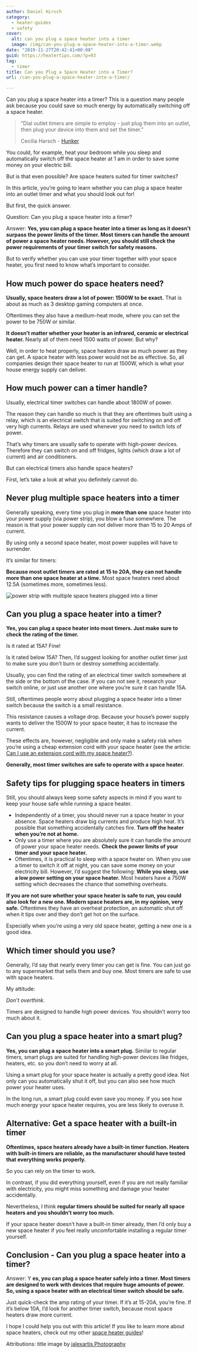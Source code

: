 ```yaml
---
author: Daniel Hirsch
category:
  - heater-guides
  - safety
cover:
  alt: can you plug a space heater into a timer
  image: /img/can-you-plug-a-space-heater-into-a-timer.webp
date: "2019-11-27T20:42:41+00:00"
guid: https://heatertips.com/?p=93
tag:
  - timer
title: Can you Plug a Space Heater into a Timer?
url: /can-you-plug-a-space-heater-into-a-timer/

---
```

Can you plug a space heater into a timer? This is a question many people ask because you could save so much energy by automatically switching off a space heater.

> “Dial outlet timers are simple to employ - just plug them into an outlet, then plug your device into them and set the timer.”
>
> Cecilia Harsch - [Hunker](https://www.hunker.com/13425604/how-to-set-the-timer-on-intermatic-malibu-landscape-lighting)

You could, for example, heat your bedroom while you sleep and automatically switch off the space heater at 1 am in order to save some money on your electric bill.

But is that even possible? Are space heaters suited for timer switches?

In this article, you’re going to learn whether you can plug a space heater into an outlet timer and what you should look out for!

But first, the quick answer.

Question: Can you plug a space heater into a timer?

Answer: **Yes, you can plug a space heater into a timer as long as it doesn’t surpass the power limits of the timer. Most timers can handle the amount of power a space heater needs. However, you should still check the power requirements of your timer switch for safety reasons.**

But to verify whether you can use your timer together with your space heater, you first need to know what’s important to consider.

## How much power do space heaters need?

**Usually, space heaters draw a lot of power: 1500W to be exact.** That is about as much as 3 desktop gaming computers at once.

Oftentimes they also have a medium-heat mode, where you can set the power to be 750W or similar.

**It doesn’t matter whether your heater is an infrared, ceramic or electrical heater.** Nearly all of them need 1500 watts of power. But why?

Well, in order to heat properly, space heaters draw as much power as they can get. A space heater with less power would not be as effective. So, all companies design their space heater to run at 1500W, which is what your house energy supply can deliver.

## How much power can a timer handle?

Usually, electrical timer switches can handle about 1800W of power.

The reason they can handle so much is that they are oftentimes built using a relay, which is an electrical switch that is suited for switching on and off very high currents. Relays are used whenever you need to switch lots of power.

That’s why timers are usually safe to operate with high-power devices. Therefore they can switch on and off fridges, lights (which draw a lot of current) and air conditioners.

But can electrical timers also handle space heaters?

First, let’s take a look at what you definitely cannot do.

## Never plug multiple space heaters into a timer

Generally speaking, every time you plug in **more than one** space heater into your power supply (via power strip), you blow a fuse somewhere. The reason is that your power supply can not deliver more than 15 to 20 Amps of current.

By using only a second space heater, most power supplies will have to surrender.

It’s similar for timers:

**Because most outlet timers are rated at 15 to 20A, they can not handle more than one space heater at a time.** Most space heaters need about 12.5A (sometimes more, sometimes less).

![power strip with multiple space heaters plugged into a timer](/img/power-strip-with-multiple-space-heaters-in-a-timer.webp)

## Can you plug a space heater into a timer?

**Yes, you can plug a space heater into most timers. Just make sure to check the rating of the timer.**

Is it rated at 15A? Fine!

Is it rated below 15A? Then, I’d suggest looking for another outlet timer just to make sure you don’t burn or destroy something accidentally.

Usually, you can find the rating of an electrical timer switch somewhere at the side or the bottom of the case. If you can not see it, research your switch online, or just use another one where you’re sure it can handle 15A.

Still, oftentimes people worry about plugging a space heater into a timer switch because the switch is a small resistance.

This resistance causes a voltage drop. Because your house’s power supply wants to deliver the 1500W to your space heater, it has to increase the current.

These effects are, however, negligible and only make a safety risk when you’re using a cheap extension cord with your space heater (see the article: [Can I use an extension cord with my space heater?](/can-i-use-an-extension-cord-with-a-space-heater/)).

**Generally, most timer switches are safe to operate with a space heater.**

## Safety tips for plugging space heaters in timers

Still, you should always keep some safety aspects in mind if you want to keep your house safe while running a space heater.

- Independently of a timer, you should never run a space heater in your absence. Space heaters draw big currents and produce high heat. It’s possible that something accidentally catches fire. **Turn off the heater when you’re not at home.**
- Only use a timer where you are absolutely sure it can handle the amount of power your space heater needs. **Check the power limits of your timer and your space heater.**
- Oftentimes, it is practical to sleep with a space heater on. When you use a timer to switch it off at night, you can save some money on your electricity bill. However, I’d suggest the following: **While you sleep, use a low power setting on your space heater.** Most heaters have a 750W setting which decreases the chance that something overheats.

**If you are not sure whether your space heater is safe to run, you could also look for a new one. Modern space heaters are, in my opinion, very safe.** Oftentimes they have an overheat protection, an automatic shut off when it tips over and they don’t get hot on the surface.

Especially when you’re using a very old space heater, getting a new one is a good idea.

## Which timer should you use?

Generally, I’d say that nearly every timer you can get is fine. You can just go to any supermarket that sells them and buy one. Most timers are safe to use with space heaters.

My attitude:

_Don’t overthink._

Timers are designed to handle high power devices. You shouldn’t worry too much about it.

## Can you plug a space heater into a smart plug?

**Yes, you can plug a space heater into a smart plug.** Similar to regular timers, smart plugs are suited for handling high-power devices like fridges, heaters, etc. so you don’t need to worry at all.

Using a smart plug for your space heater is actually a pretty good idea. Not only can you automatically shut it off, but you can also see how much power your heater uses.

In the long run, a smart plug could even save you money. If you see how much energy your space heater requires, you are less likely to overuse it.

## Alternative: Get a space heater with a built-in timer

**Oftentimes, space heaters already have a built-in timer function. Heaters with built-in timers are reliable, as the manufacturer should have tested that everything works properly.**

So you can rely on the timer to work.

In contrast, if you did everything yourself, even if you are not really familiar with electricity, you might miss something and damage your heater accidentally.

Nevertheless, I think **regular timers should be suited for nearly all space heaters and you shouldn’t worry too much.**

If your space heater doesn’t have a built-in timer already, then I’d only buy a new space heater if you feel really uncomfortable installing a regular timer yourself.

## Conclusion - Can you plug a space heater into a timer?

Answer: Y **es, you can plug a space heater safely into a timer. Most timers are designed to work with devices that require huge amounts of power. So, using a space heater with an electrical timer switch should be safe.**

Just quick-check the amp rating of your timer. If it’s at 15-20A, you’re fine. If it’s below 10A, I’d look for another timer switch, because most space heaters draw more current.

I hope I could help you out with this article! If you like to learn more about space heaters, check out my other [space heater guides](https://heatertips.com)!

Attributions: title image by [jalexartis Photography](https://flickr.com/photos/fayncbikerjaa/17052341396/)
